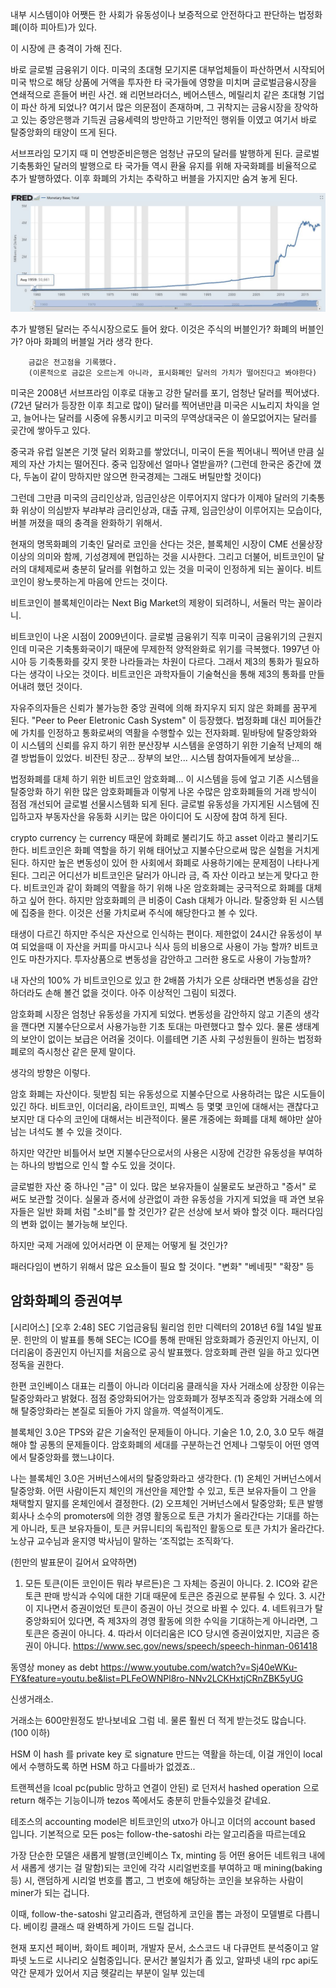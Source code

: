 
내부 시스템이야 어쨋든 한 사회가 유동성이나 보증적으로 안전하다고 판단하는 법정화폐(이하 피아트)가 있다.

이 시장에 큰 충격이 가해 진다.

바로 글로벌 금융위기 이다.
미국의 초대형 모기지론 대부업체들이 파산하면서 시작되어 미국 밖으로 해당 상품에 거액을 투자한 타 국가들에 영향을 미치며 글로벌금융시장을 연쇄적으로 흔들어 버린 사건.
왜 리먼브라더스, 베어스텐스, 메릴리치 같은 초대형 기업이 파산 하게 되었나? 여기서 많은 의문점이 존재하며, 그 귀착지는 금융시장을 장악하고 있는
중앙은행과 기득권 금융세력의 방만하고 기만적인 행위들 이였고 여기서 바로 탈중앙화의 태양이 뜨게 된다.

서브프라임 모기지 때 미 연방준비은행은 엄청난 규모의 달러를 발행하게 된다. 글로벌 기축통화인 달러의 발행으로 타 국가들 역시 환율 유지를 위해 자국화폐를 비율적으로 추가 발행하였다. 이후 화폐의 가치는 추락하고 버블을 가지지만 숨겨 놓게 된다.

![](fred_usd.jpg)

추가 발행된 달러는 주식시장으로도 들어 왔다.
이것은 주식의 버블인가? 화폐의 버블인가? 아마 화폐의 버블일 거라 생각 한다.


        금값은 전고점을 기록했다.
        (이론적으로 금값은 오르는게 아니라, 표시화폐인 달러의 가치가 떨어진다고 봐야한다)



미국은 2008년 서브프라임 이후로 대놓고 강한 달러를 포기,
엄청난 달러를 찍어냈다. (72년 달러가 등장한 이후 최고로 많이)
달러를 찍어낸만큼 미국은 시뇨리지 차익을 얻고,
늘어나는 달러를 시중에 유통시키고 미국의 무역상대국은 이 쓸모없어지는 달러를 곶간에 쌓아두고 있다.

중국과 유럽 일본은 기껏 달러 외화고를 쌓았더니,
미국이 돈을 찍어내니 찍어낸 만큼 실제의 자산 가치는 떨어진다.
중국 입장에선 얼마나 열받을까?
(그런데 한국은 중간에 꼈다, 두놈이 같이 망하지만 않으면 한국경제는 그래도 버틸만할 것이다)

그런데 그만큼 미국의 금리인상과, 임금인상은 이루어지지 않다가
이제야 달러의 기축통화 위상이 의심받자 부랴부랴 금리인상과, 대출 규제, 임금인상이 이루어지는 모습이다, 버블 꺼졌을 때의 충격을 완화하기 위해서.




현재의 명목화폐의 기축인 달러로 코인을 산다는 것은,
블록체인 시장이 CME 선물상장 이상의 의미와 함께, 기성경제에 편입하는 것을 시사한다.
그리고 더불어, 비트코인이 달러의 대체제로써 충분히 달러를 위협하고 있는 것을
미국이 인정하게 되는 꼴이다. 비트코인이 왕노릇하는게 마음에 안드는 것이다.

비트코인이 블록체인이라는 Next Big Market의 제왕이 되려하니,
서둘러 막는 꼴이라니.


비트코인이 나온 시점이 2009년이다. 글로벌 금융위기 직후 미국이 금융위기의 근원지인데 미국은 기축통화국이기 때문에 무제한적 양적완화로 위기를 극복했다. 1997년 아시아 등 기축통화를 갖지 못한 나라들과는 차원이 다르다. 그래서 제3의 통화가 필요하다는 생각이 나오는 것이다. 비트코인은 과학자들이 기술혁신을 통해 제3의 통화를 만들어내려 했던 것이다.















자유주의자들은 신뢰가 불가능한 중앙 권력에 의해 좌지우지 되지 않은 화폐를 꿈꾸게 된다.
"Peer to Peer Eletronic Cash System" 이 등장했다. 법정화폐 대신 피어들간에 가치를 인정하고 통화로써의 역활을 수행할수 있는 전자화폐.
밑바탕에 탈중앙화와 이 시스템의 신뢰를 유지 하기 위한 분산장부 시스템을 운영하기 위한 기술적 난제의 해결 방법들이 있었다.
비잔틴 장군... 장부의 보안... 시스템 참여자들에게 보상을...

법정화폐를 대체 하기 위한 비트코인 암호화폐...
이 시스템을 등에 엎고 기존 시스템을 탈중앙화 하기 위한 많은 암호화폐들과
이렇게 나온 수많은 암호화폐들의 거래 방식이 점점 개선되어 글로벌 선물시스템화 되게 된다.
글로벌 유동성을 가지게된 시스템에 진입하고자 부동자산을 유동화 시키는 많은 아이디어 도 시장에 참여 하게 된다.

crypto currency 는 currency 때문에 화폐로 불리기도 하고 asset 이라고 불리기도 한다.
비트코인은 화폐 역할을 하기 위해 태어났고 지불수단으로써 많은 실험을 거치게 된다. 하지만 높은 변동성이 있어 한 사회에서 화폐로 사용하기에는 문제점이 나타나게 된다.
그리곤 어디선가 비트코인은 달러가 아니라 금, 즉 자산 이라고 보는게 맞다고 한다.
비트코인과 같이 화폐의 역활을 하기 위해 나온 암호화폐는 궁극적으로 화폐를 대체하고 싶어 한다.
하지만 암호화폐의 큰 비중이 Cash 대체가 아니라. 탈중앙화 된 시스템에 집중을 한다. 이것은 선물 가치로써 주식에 해당한다고 볼 수 있다.

태생이 다르긴 하지만 주식은 자산으로 인식하는 편이다.
제한없이 24시간 유동성이 부여 되었을때 이 자산을 커피를 마시고나 식사 등의 비용으로 사용이 가능 할까?
비트코인도 마찬가지다. 투자상품으로 변동성을 감안하고 그러한 용도로 사용이 가능할까?

내 자산의 100% 가 비트코인으로 있고 한 2배쯤 가치가 오른 상태라면 변동성을 감안하더라도 손해 볼건 없을 것이다. 아주 이상적인 그림이 되겠다.

암호화폐 시장은 엄청난 유동성을 가지게 되었다.
변동성을 감안하지 않고 기존의 생각을 깬다면 지불수단으로서 사용가능한 기초 토대는 마련했다고 할수 있다. 물론 생태계의 보안이 없이는 보급은 어려울 것이다. 이를테면 기존 사회 구성원들이 원하는 법정화폐로의 즉시청산 같은 문제 말이다.

생각의 방향은 이렇다.

암호 화폐는 자산이다.
뒷받침 되는 유동성으로 지불수단으로 사용하려는 많은 시도들이 있긴 하다. 비트코인, 이더리움, 라이트코인, 피벡스 등 몇몇 코인에 대해서는 괜찮다고 보지만 대 다수의 코인에 대해서는 비관적이다. 물론 개중에는 화폐를 대체 해야만 살아 남는 녀석도 볼 수 있을 것이다.

하지만 약간만 비틀어서 보면 지불수단으로서의 사용은 시장에 건강한 유동성을 부여하는 하나의 방법으로 인식 할 수도 있을 것이다.

글로벌한 자산 중 하나인 "금" 이 있다.
많은 보유자들이 실물로도 보관하고 "증서" 로 써도 보관할 것이다.
실물과 증서에 상관없이 과한 유동성을 가지게 되었을 때 과연 보유자들은 일반 화폐 처럼 "소비"를 할 것인가?
같은 선상에 보서 봐야 할것 이다. 패러다임의 변화 없이는 불가능해 보인다.

하지만 국제 거래에 있어서라면 이 문제는 어떻게 될 것인가?

패러다임이 변하기 위해서 많은 요소들이 필요 할 것이다.
"변화" "베네핏" "확장" 등






## 암화화폐의 증권여부
[시리어스] [오후 2:48] SEC 기업금융팀 윌리엄 힌만 디렉터의 2018년 6월 14일 발표문. 힌만의 이 발표를 통해 SEC는 ICO를 통해 판매된 암호화폐가 증권인지 아닌지, 이더리움이 증권인지 아닌지를 처음으로 공식 발표했다. 암호화폐 관련 일을 하고 있다면 정독을 권한다.

한편 코인베이스 대표는 리플이 아니라 이더리움 클래식을 자사 거래소에 상장한 이유는 탈중앙화라고 밝혔다. 점점 중앙화되어가는 암호화폐가 정부조직과 중앙화 거래소에 의해 탈중앙화라는 본질로 되돌아 가지 않을까. 역설적이게도.

블록체인 3.0은 TPS와 같은 기술적인 문제들이 아니다. 기술은 1.0, 2.0, 3.0 모두 해결해야 할 공통의 문제들이다. 암호화폐의 세대를 구분하는건 언제나 그렇듯이 어떤 영역에서 탈중앙화를 했느냐이다.

나는 블록체인 3.0은 거버넌스에서의 탈중앙화라고 생각한다. (1) 온체인 거버넌스에서 탈중앙화. 어떤 사람이든지 체인의 개선안을 제안할 수 있고, 토큰 보유자들이 그 안을 채택할지 말지를 온체인에서 결정한다. (2) 오프체인 거버넌스에서 탈중앙화; 토큰 발행회사나 소수의 promoters에 의한 경영 활동으로 토큰 가치가 올라간다는 기대를 하는게 아니라, 토큰 보유자들이, 토큰 커뮤니티의 독립적인 활동으로 토큰 가치가 올라간다. 노상규 교수님과 윤지영 박사님이 말하는 ‘조직없는 조직화’다.

(힌만의 발표문이 길어서 요약하면)
1. 모든 토큰(이든 코인이든 뭐라 부르든)은 그 자체는 증권이 아니다. 2. ICO와 같은 토큰 판매 방식과 수익에 대한 기대 때문에 토큰은 증권으로 분류될 수 있다. 3. 시간이 지나면서 증권이었던 토큰이 증권이 아닌 것으로 바뀔 수 있다. 4. 네트워크가 탈중앙화되어 있다면, 즉 제3자의 경영 활동에 의한 수익을 기대하는게 아니라면, 그 토큰은 증권이 아니다. 4. 따라서 이더리움은 ICO 당시엔 증권이었지만, 지금은 증권이 아니다.
https://www.sec.gov/news/speech/speech-hinman-061418











동영상
money as debt
https://www.youtube.com/watch?v=Sj40eWKu-FY&feature=youtu.be&list=PLFeOWNPl8ro-NNv2LCKHxtjCRnZBK5yUG


신생거래소.


거래소는 600만원정도 받나보네요 그럼
네. 물론 훨씬 더 적게 받는것도 많습니다. (100 이하)





HSM 이 hash 를 private key 로 signature 만드는 역활을 하는데, 이걸 개인이 local 에서 수행하도록 하면 HSM 하고 다를바가 없겠죠..

트랜젝션을 lcoal pc(public 망하고 연결이 안된) 로 던저서 hashed operation 으로 return 해주는 기능이니까 tezos 쪽에서도 충분히 만들수있을것 같네요. 



테조스의 accounting model은 비트코인의 utxo가 아니고 이더의 account based 입니다.
기본적으로 모든 pos는 follow-the-satoshi 라는 알고리즘을 따르는데요

가장 단순한 모델은 새롭게 발행(코인베이스 Tx, minting 등 어떤 용어든 네트워크 내에서 새롭게 생기는 걸 말함)되는 코인에 각각 시리얼번호를 부여하고 매 mining(baking 등) 시, 랜덤하게 시리얼 번호를 뽑고, 그 번호에 해당하는 코인을 보유하는 사람이 miner가 되는 겁니다.

이때, follow-the-satoshi 알고리즘과, 랜덤하게 코인을 뽑는 과정이 모델별로 다릅니다.
베이킹 클래스 때 완벽하게 가이드 드릴 겁니다.

현재 포지션 페이버, 화이트 페이퍼, 개발자 문서, 소스코드 내 다큐먼트 분석중이고 알파넷 노드로 시나리오 실험중입니다.
문서간 불일치가 좀 있고, 알파넷 내의 rpc api도 약간 문제가 있어서 
지금 헷갈리는 부분이 일부 있는데


